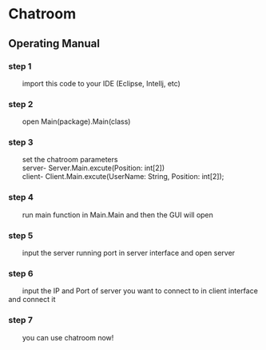 # Chatroom

## Operating Manual

### step 1
&emsp;&emsp;import this code to your IDE (Eclipse, Intellj, etc)

### step 2
&emsp;&emsp;open Main(package).Main(class)

### step 3
&emsp;&emsp;set the chatroom parameters  
&emsp;&emsp;server- Server.Main.excute(Position: int[2])  
&emsp;&emsp;client- Client.Main.excute(UserName: String, Position: int[2]);

### step 4
&emsp;&emsp;run main function in Main.Main and then the GUI will open

### step 5
&emsp;&emsp;input the server running port in server interface and open server

### step 6
&emsp;&emsp;input the IP and Port of server you want to connect to in client interface and connect it

### step 7
&emsp;&emsp;you can use chatroom now!
